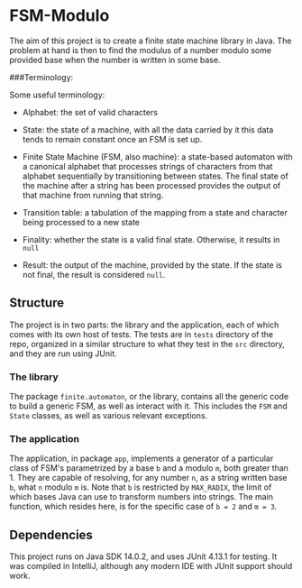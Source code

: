 # FSM-Modulo

The aim of this project is to create a finite state machine library in Java.
The problem at hand is then to find the modulus of a number modulo some provided
base when the number is written in some base.

###Terminology:

Some useful terminology:
- Alphabet: the set of valid characters
  
- State: the state of a machine, with all the data carried by it
  this data tends to remain constant once an FSM is set up.
  
- Finite State Machine (FSM, also machine): a state-based automaton
  with a canonical alphabet that processes strings of characters from
  that alphabet sequentially by transitioning between states.
  The final state of the machine after a string has been processed
  provides the output of that machine from running that string.
  
- Transition table: a tabulation of the mapping from a state and
  character being processed to a new state
  
- Finality: whether the state is a valid final state.
  Otherwise, it results in `null`
  
- Result: the output of the machine, provided by the state.
  If the state is not final, the result is considered `null`.


## Structure

The project is in two parts: the library and the application,
each of which comes with its own host of tests. The tests are in
`tests` directory of the repo, organized in a similar structure
to what they test in the `src` directory, and they are run using JUnit.

### The library

The package `finite.automaton`, or the library, contains all the
generic  code to build a generic FSM, as well as interact with it.
This includes the `FSM` and `State` classes, as well as various
relevant exceptions.

### The application

The application, in package `app`, implements a generator of a
particular  class of FSM's parametrized by a base `b` and a modulo
`m`, both greater than 1. They are capable of resolving, for any
number `n`, as a string written base `b`, what `n` modulo `m` is. 
Note that `b` is restricted by `MAX_RADIX`, the limit of which bases
Java can use to transform numbers into strings. The main function,
which resides here, is for the specific case of `b = 2` and `m = 3`.

## Dependencies
 
This project runs on Java SDK 14.0.2, and uses JUnit 4.13.1 for testing.
It was compiled in IntelliJ, although any modern IDE with JUnit
support should work.
